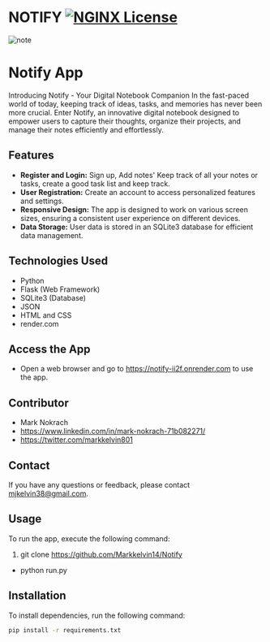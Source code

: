 # NOTIFY [![NGINX License](https://img.shields.io/badge/license-NGINX-brightgreen.svg)](LICENSE)
![note](https://github.com/Markkelvin14/Notify/assets/122996163/065b2a18-a451-4027-9340-8d2c910a3c58)

# Notify App

Introducing Notify - Your Digital Notebook Companion
In the fast-paced world of today, keeping track of ideas, tasks, and memories has never been more crucial. Enter Notify, an innovative digital notebook designed to empower users to capture their thoughts, organize their projects, and manage their notes efficiently and effortlessly.

## Features

- **Register and Login:** Sign up, Add notes' Keep track of all your notes or tasks, create a good task list and keep track.
- **User Registration:** Create an account to access personalized features and settings.
- **Responsive Design:** The app is designed to work on various screen sizes, ensuring a consistent user experience on different devices.
- **Data Storage:** User data is stored in an SQLite3 database for efficient data management.

## Technologies Used
- Python
- Flask (Web Framework)
- SQLite3 (Database)
- JSON
- HTML and CSS
- render.com

## Access the App
- Open a web browser and go to https://notify-ii2f.onrender.com to use the app.

## Contributor

- Mark Nokrach
- https://www.linkedin.com/in/mark-nokrach-71b082271/
- https://twitter.com/markkelvin801

## Contact

If you have any questions or feedback, please contact [mjkelvin38@gmail.com](mailto:mjkelvin38@gmail.com).

## Usage
To run the app, execute the following command:

1. git clone https://github.com/Markkelvin14/Notify

- python run.py

## Installation

To install dependencies, run the following command:

```bash
pip install -r requirements.txt



